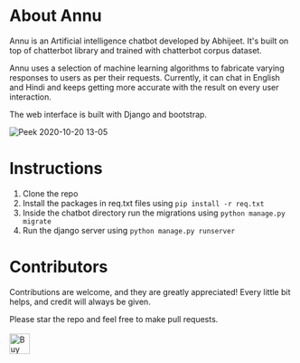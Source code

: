 # About Annu

Annu is an Artificial intelligence chatbot developed by Abhijeet. It's built on top of chatterbot library and trained with chatterbot corpus dataset.

Annu uses a selection of machine learning algorithms to fabricate varying responses to users as per their requests. Currently, it can chat in English and Hindi and keeps getting more accurate with the result on every user interaction.

The web interface is built with Django and bootstrap.

![Peek 2020-10-20 13-05](https://user-images.githubusercontent.com/38559396/96555196-1683c300-12d5-11eb-8ad2-bd111ba0c803.gif)

# Instructions 

1. Clone the repo 
2. Install the packages in req.txt files using ```pip install -r req.txt```
3. Inside the chatbot directory run the migrations using ```python manage.py migrate```
4. Run the django server using ```python manage.py runserver```


# Contributors
Contributions are welcome, and they are greatly appreciated! Every little bit helps, and credit will always be given.


Please star the repo and feel free to make pull requests. <br/><br/>
<a href='https://ko-fi.com/J3J617AIN' target='_blank'><img height='36' style='border:0px;height:36px;' src='https://az743702.vo.msecnd.net/cdn/kofi4.png?v=2' border='0' alt='Buy Me a Coffee at ko-fi.com' /></a>
